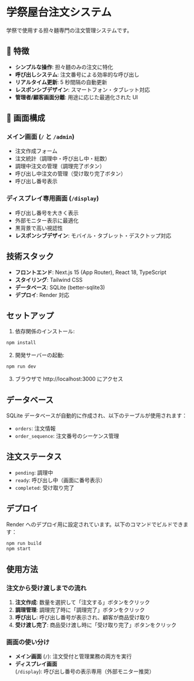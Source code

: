 # 学祭屋台注文システム

学祭で使用する担々麺専門の注文管理システムです。

## 🚀 特徴

- **シンプルな操作**: 担々麺のみの注文に特化
- **呼び出しシステム**: 注文番号による効率的な呼び出し
- **リアルタイム更新**: 5 秒間隔の自動更新
- **レスポンシブデザイン**: スマートフォン・タブレット対応
- **管理者/顧客画面分離**: 用途に応じた最適化された UI

## 📱 画面構成

### メイン画面 (`/` と `/admin`)

- 注文作成フォーム
- 注文統計（調理中・呼び出し中・総数）
- 調理中注文の管理（調理完了ボタン）
- 呼び出し中注文の管理（受け取り完了ボタン）
- 呼び出し番号表示

### ディスプレイ専用画面 (`/display`)

- 呼び出し番号を大きく表示
- 外部モニター表示に最適化
- 黒背景で高い視認性
- **レスポンシブデザイン**: モバイル・タブレット・デスクトップ対応

## 技術スタック

- **フロントエンド**: Next.js 15 (App Router), React 18, TypeScript
- **スタイリング**: Tailwind CSS
- **データベース**: SQLite (better-sqlite3)
- **デプロイ**: Render 対応

## セットアップ

1. 依存関係のインストール:

```bash
npm install
```

2. 開発サーバーの起動:

```bash
npm run dev
```

3. ブラウザで http://localhost:3000 にアクセス

## データベース

SQLite データベースが自動的に作成され、以下のテーブルが使用されます：

- `orders`: 注文情報
- `order_sequence`: 注文番号のシーケンス管理

## 注文ステータス

- `pending`: 調理中
- `ready`: 呼び出し中（画面に番号表示）
- `completed`: 受け取り完了

## デプロイ

Render へのデプロイ用に設定されています。以下のコマンドでビルドできます：

```bash
npm run build
npm start
```

## 使用方法

### 注文から受け渡しまでの流れ

1. **注文作成**: 数量を選択して「注文する」ボタンをクリック
2. **調理管理**: 調理完了時に「調理完了」ボタンをクリック
3. **呼び出し**: 呼び出し番号が表示され、顧客が商品受け取り
4. **受け渡し完了**: 商品受け渡し時に「受け取り完了」ボタンをクリック

### 画面の使い分け

- **メイン画面** (`/`): 注文受付と管理業務の両方を実行
- **ディスプレイ画面** (`/display`): 呼び出し番号の表示専用（外部モニター推奨）
